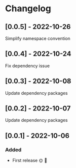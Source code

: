 # Changelog

## [0.0.5] - 2022-10-26

Simplify namespace convention

## [0.0.4] - 2022-10-24

Fix dependency issue

## [0.0.3] - 2022-10-08

Update dependency packages

## [0.0.2] - 2022-10-07

Update dependency packages

## [0.0.1] - 2022-10-06

### Added
* First release 🌞 🚀
